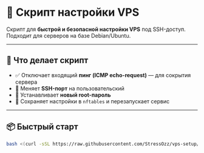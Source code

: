 # 🚀 Скрипт настройки VPS

Скрипт для **быстрой и безопасной настройки VPS** под SSH-доступ.  
Подходит для серверов на базе Debian/Ubuntu.

---

## 🔧 Что делает скрипт

- ✅ Отключает входящий **пинг (ICMP echo-request)** — для сокрытия сервера
- 🔐 Меняет **SSH-порт** на пользовательский
- 🧩 Устанавливает **новый root-пароль**
- 📌 Сохраняет настройки в `nftables` и перезапускает сервис

---

## 📦 Быстрый старт

```bash
bash <(curl -sSL https://raw.githubusercontent.com/StressOzz/vps-setup/main/vps-settings.sh)
